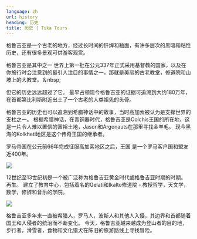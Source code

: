 ```yaml
---
language: zh
url: history
heading: 历史
title: 历史 | Tika Tours
---
```

<div class="row content-row"><!-- 1542 (1)-->
<div class="col-xs-12 col-sm-6 col-md-6"><!-- 2072 -->

格鲁吉亚是一个古老的地方，经过长时间的钎焊和釉面，有许多层次的黑暗和粘性历史，还有很多景观可供游客观赏。

格鲁吉亚是其中之一 世界上第一批在公元337年正式采用基督教的国家，以及在你旅行时会注意到的最引人注目的事情之一，那就是美丽的古老教堂，修道院和山坡上的大教堂。＆nbsp;

但它的历史远远超过了它。 最早占领现今格鲁吉亚的证据可追溯到大约180万年，在首都第比利斯附近出土了一个古老的人类祖先的头骨。

</div>

<div class="col-xs-12 col-sm-6 col-md-6"><!-- 2073 -->

格鲁吉亚的历史也可以追溯到希腊神话中的故事，当时高加索被认为是支撑世界的支柱之一。 根据希腊神话，在青铜器时代，格鲁吉亚是Colchis王国的所在地，这是一片令人难以置信的富裕土地，Jason和Argonauts在那里寻找金羊毛。
现今黑海的Kolkheti地区是这个传奇王国的继承者。

罗马帝国在公元前66年完成征服高加索地区之后，王国 是一个罗马客户国和盟友近400年。

</div>

</div>

<div class="row content-row"><!-- 1543 (2)-->
<div class="col-xs-12 col-sm-6 col-md-6"><!-- 2074 -->

![](/library/content/img16.jpg)

12世纪至13世纪初是一个被广泛称为格鲁吉亚黄金时代或格鲁吉亚时期的时期。 再生。 建立了教育中心，包括着名的Gelati和Ikalto修道院 \- 教授哲学，天文学，数学，修辞和音乐的学院。

</div>

<div class="col-xs-12 col-sm-6 col-md-6"><!-- 2075 -->

![](/library/content/img15.jpg)

格鲁吉亚多年来一直被希腊人，罗马人，波斯人和其他人入侵，其边界和首都随着国王和入侵者的统治而不断变化。
今天，格鲁吉亚越来越成为登山者的目的地， 步行者，滑雪者，食物和文化猎犬在陈旧的旅游路线上寻找冒险。

</div>

</div>
